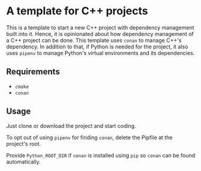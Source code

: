 # A template for C++ projects

This is a template to start a new C++ project with dependency management built
 into it. Hence, it is opinionated about how dependency management of a C++ 
 project can be done. This template uses `conan` to manage C++'s dependency. In
 addition to that, if Python is needed for the project, it also uses `pipenv` to
 manage Python's virtual environments and its dependencies.

## Requirements
* `cmake`
* `conan`

## Usage
Just clone or download the project and start coding.

To opt out of using `pipenv` for finding `conan`, delete the Pipfile at the
 project's root.
 
Provide `Python_ROOT_DIR` if `conan` is installed using `pip` so `conan` can
 be found automatically.

[Pitchfork]: https://api.csswg.org/bikeshed/?force=1&url=https://raw.githubusercontent.com/vector-of-bool/pitchfork/develop/data/spec.bs
